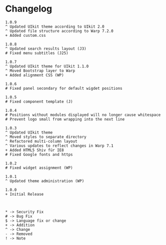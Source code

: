# Changelog

	1.0.9
	^ Updated UIkit theme according to UIkit 2.0
	^ Updated file structure according to Warp 7.2.0
	+ Added custom.css

	1.0.8
	^ Updated search results layout (J3)
	# Fixed menu subtitles (J25)

	1.0.7
	^ Updated UIkit theme for UIkit 1.1.0
	^ Moved Bootstrap layer to Warp
	+ Added alignment CSS (WP)

	1.0.6
	# Fixed panel secondary for default wigdet positions

	1.0.5
	# Fixed component template (J)

	1.0.4
	# Positions without modules displayed will no longer cause whitespace
	# Prevent logo small from wrapping into the next line

	1.0.3
	^ Updated UIkit theme
	^ Moved styles to separate directory
	^ Refactored multi-column layout
	^ Various updates to reflect changes in Warp 7.1
	+ Added HTML5 Shiv für IE8
	# Fixed Google fonts and https

	1.0.2
	# Fixed widget assignment (WP)

	1.0.1
	^ Updated theme administration (WP)

	1.0.0
	+ Initial Release



	* -> Security Fix
	# -> Bug Fix
	$ -> Language fix or change
	+ -> Addition
	^ -> Change
	- -> Removed
	! -> Note
